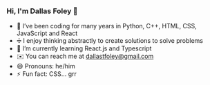 ### Hi, I'm Dallas Foley 👋


- 🔭 I’ve been coding for many years in Python, C++, HTML, CSS, JavaScript and React
- ➗ I enjoy thinking abstractly to create solutions to solve problems
- 🌱 I’m currently learning React.js and Typescript
- ✉️ You can reach me at dallastfoley@gmail.com
- 😄 Pronouns: he/him
- ⚡ Fun fact: CSS... grr

